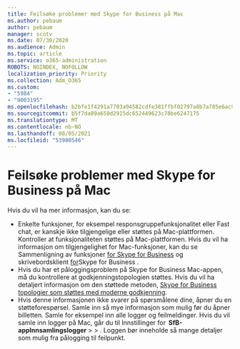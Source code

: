 ```yaml
---
title: Feilsøke problemer med Skype for Business på Mac
ms.author: pebaum
author: pebaum
manager: scotv
ms.date: 07/30/2020
ms.audience: Admin
ms.topic: article
ms.service: o365-administration
ROBOTS: NOINDEX, NOFOLLOW
localization_priority: Priority
ms.collection: Adm_O365
ms.custom:
- "5984"
- "9003195"
ms.openlocfilehash: b2bfe1f4291a7703a94582cdfe381ffbf02797a8b7a785e6ac9d74cf04290707
ms.sourcegitcommit: b5f7da89a650d2915dc652449623c78be6247175
ms.translationtype: MT
ms.contentlocale: nb-NO
ms.lasthandoff: 08/05/2021
ms.locfileid: "53980546"
---
```

# <a name="troubleshoot-issues-with-skype-for-business-on-mac"></a>Feilsøke problemer med Skype for Business på Mac

Hvis du vil ha mer informasjon, kan du se: 

- Enkelte funksjoner, for eksempel responsgruppefunksjonalitet eller Fast chat, er kanskje ikke tilgjengelige eller støttes på Mac-plattformen. Kontroller at funksjonaliteten støttes på Mac-plattformen. Hvis du vil ha informasjon om tilgjengelighet for Mac-funksjoner, kan du se Sammenligning av funksjoner [for Skype for Business](https://technet.microsoft.com/library/Dn951412.aspx) og skrivebordsklient [for](https://docs.microsoft.com/skypeforbusiness/plan-your-deployment/clients-and-devices/desktop-feature-comparison)Skype for Business .
- Hvis du har et påloggingsproblem på Skype for Business Mac-appen, må du kontrollere at godkjenningstopologien støttes. Hvis du vil ha detaljert informasjon om den støttede metoden, [Skype for Business topologier som støttes med moderne godkjenning](https://docs.microsoft.com/skypeforbusiness/plan-your-deployment/modern-authentication/topologies-supported).  
- Hvis denne informasjonen ikke svarer på spørsmålene dine, åpner du en støtteforespørsel. Samle inn så mye informasjon som mulig før du åpner billetten. Samle for eksempel inn alle logger og feilmeldinger. Hvis du vil samle inn logger på Mac, går du til Innstillinger for  **SfB-appInnsamlingslogger**  >    >  .  Loggen bør inneholde så mange detaljer som mulig fra pålogging til feilpunkt.